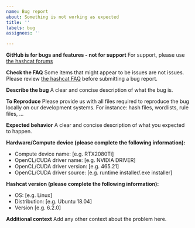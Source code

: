 ```yaml
---
name: Bug report
about: Something is not working as expected
title: ''
labels: bug
assignees: ''

---
```


**GitHub is for bugs and features - not for support**
For support, please use [the hashcat forums](https://hashcat.net/forum/)

**Check the FAQ**
Some items that might appear to be issues are not issues. Please review [the hashcat FAQ](https://hashcat.net/wiki/doku.php?id=frequently_asked_questions) before submitting a bug report.

**Describe the bug**
A clear and concise description of what the bug is.

**To Reproduce**
Please provide us with all files required to reproduce the bug locally on our development systems. For instance: hash files, wordlists, rule files, ...

**Expected behavior**
A clear and concise description of what you expected to happen.

**Hardware/Compute device (please complete the following information):**
- Compute device name: [e.g. RTX2080Ti]
- OpenCL/CUDA driver name: [e.g. NVIDIA DRIVER]
- OpenCL/CUDA driver version: [e.g. 465.21]
- OpenCL/CUDA driver source: [e.g. runtime installer/.exe installer]

**Hashcat version (please complete the following information):**
 - OS: [e.g. Linux]
 - Distribution: [e.g. Ubuntu 18.04]
 - Version [e.g. 6.2.0]

**Additional context**
Add any other context about the problem here.
